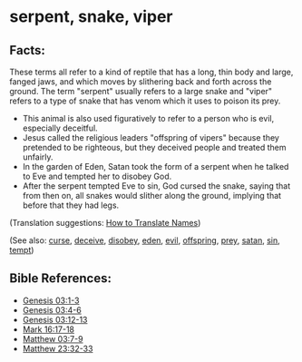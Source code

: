 # serpent, snake, viper #

## Facts: ##

These terms all refer to a kind of reptile that has a long, thin body and large, fanged jaws, and which moves by slithering back and forth across the ground. The term "serpent" usually refers to a large snake and "viper" refers to a type of snake that has venom which it uses to poison its prey.

* This animal is also used figuratively to refer to a person who is evil, especially deceitful.
* Jesus called the religious leaders "offspring of vipers" because they pretended to be righteous, but they deceived people and treated them unfairly.
* In the garden of Eden, Satan took the form of a serpent when he talked to Eve and tempted her to disobey God.
* After the serpent tempted Eve to sin, God cursed the snake, saying that from then on, all snakes would slither along the ground, implying that before that they had legs.

(Translation suggestions:  [How to Translate Names](https://git.door43.org/Door43/en-ta-translate-vol1/src/master/content/translate_names.md))

(See also: [curse](../kt/curse.md), [deceive](../kt/deceive.md), [disobey](../other/disobey.md),  [eden](../other/eden.md), [evil](../kt/evil.md), [offspring](../other/offspring.md), [prey](../other/prey.md), [satan](../kt/satan.md), [sin](../kt/sin.md), [tempt](../kt/tempt.md))

## Bible References: ##

* [Genesis 03:1-3](https://door43.org/en/bible/notes/gen/03/01)
* [Genesis 03:4-6](https://door43.org/en/bible/notes/gen/03/04)
* [Genesis 03:12-13](https://door43.org/en/bible/notes/gen/03/12)
* [Mark 16:17-18](https://door43.org/en/bible/notes/mrk/16/17)
* [Matthew 03:7-9](https://door43.org/en/bible/notes/mat/03/07)
* [Matthew 23:32-33](https://door43.org/en/bible/notes/mat/23/32)

